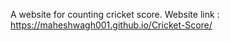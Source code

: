 A website for counting cricket score.
Website link : https://maheshwagh001.github.io/Cricket-Score/
